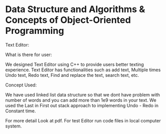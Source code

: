 # Data Structure and Algorithms & Concepts of Object-Oriented Programming #
Text Editor: 


What is there for user:          

We designed Text Editor using C++ to provide users better texting experience. Text Editor has functionalities such as add text, Multiple times Undo text, Redo text, Find and replace the text, search text, etc. 

Concept Used:                  

We have used linked list data structure so that we dont have problem with number of words and you can add more than 1e9 words in your text.
We used the Last in First out stack approach to implementing Undo - Redo in Constant time.

For more detail Look at pdf.
For test Editor run code files in local computer system.
